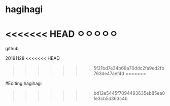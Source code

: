 # hagihagi

<<<<<<< HEAD
ㅇㅇㅇㅇㅇ
=======
github

20191128
<<<<<<< HEAD
>>>>>>> 5f21bd7e34b68a70ddc2fa9ed2fb763de47aef4d
=======

#Editing hagihagi
>>>>>>> bd12e5445f7094493635eb85ea0fe3cb5d363c4b
